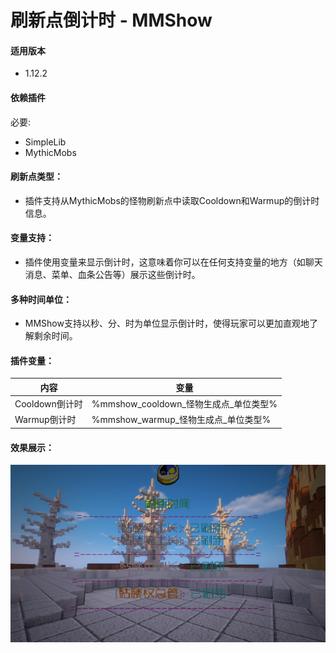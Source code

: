 # 刷新点倒计时 - MMShow

#### 适用版本

- 1.12.2

#### 依赖插件

必要:

- SimpleLib
- MythicMobs

#### 刷新点类型：

- 插件支持从MythicMobs的怪物刷新点中读取Cooldown和Warmup的倒计时信息。

#### 变量支持：

- 插件使用变量来显示倒计时，这意味着你可以在任何支持变量的地方（如聊天消息、菜单、血条公告等）展示这些倒计时。

#### 多种时间单位：

- MMShow支持以秒、分、时为单位显示倒计时，使得玩家可以更加直观地了解剩余时间。

#### 插件变量：

| 内容          | 变量                           |
|-------------|------------------------------|
| Cooldown倒计时 | %mmshow_cooldown_怪物生成点_单位类型% |
| Warmup倒计时   | %mmshow_warmup_怪物生成点_单位类型%   |

#### 效果展示：

![img.png](img/img.png)
